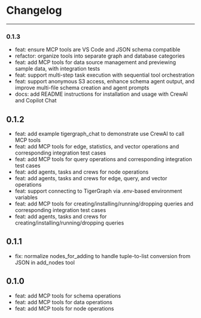 # Changelog

---
### 0.1.3
- feat: ensure MCP tools are VS Code and JSON schema compatible
- refactor: organize tools into separate graph and database categories
- feat: add MCP tools for data source management and previewing sample data, with integration tests
- feat: support multi-step task execution with sequential tool orchestration
- feat: support anonymous S3 access, enhance schema agent output, and improve multi-file schema creation and agent prompts
- docs: add README instructions for installation and usage with CrewAI and Copilot Chat

## 0.1.2
- feat: add example tigergraph_chat to demonstrate use CrewAI to call MCP tools
- feat: add MCP tools for edge, statistics, and vector operations and corresponding integration test cases
- feat: add MCP tools for query operations and corresponding integration test cases
- feat: add agents, tasks and crews for node operations
- feat: add agents, tasks and crews for edge, query, and vector operations
- feat: support connecting to TigerGraph via .env-based environment variables
- feat: add MCP tools for creating/installing/running/dropping queries and corresponding integration test cases
- feat: add agents, tasks and crews for creating/installing/running/dropping queries

## 0.1.1
- fix: normalize nodes_for_adding to handle tuple-to-list conversion from JSON in add_nodes tool

## 0.1.0
- feat: add MCP tools for schema operations
- feat: add MCP tools for data operations
- feat: add MCP tools for node operations
